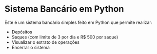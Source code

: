 # Sistema Bancário em Python

Este é um sistema bancário simples feito em Python que permite realizar:

- Depósitos
- Saques (com limite de 3 por dia e R$ 500 por saque)
- Visualizar o extrato de operações
- Encerrar o sistema
